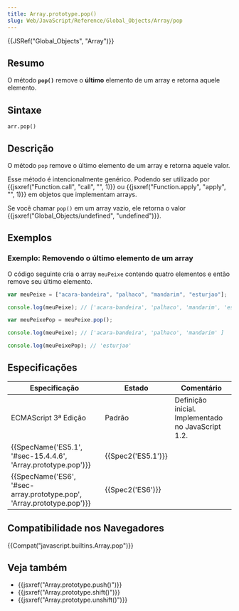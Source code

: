 ```yaml
---
title: Array.prototype.pop()
slug: Web/JavaScript/Reference/Global_Objects/Array/pop
---
```


{{JSRef("Global_Objects", "Array")}}

## Resumo

O método **`pop()`** remove o **último** elemento de um array e retorna aquele elemento.

## Sintaxe

```
arr.pop()
```

## Descrição

O método `pop` remove o último elemento de um array e retorna aquele valor.

Esse método é intencionalmente genérico. Podendo ser utilizado por {{jsxref("Function.call", "call", "", 1)}} ou {{jsxref("Function.apply", "apply", "", 1)}} em objetos que implementam arrays.

Se você chamar `pop()` em um array vazio, ele retorna o valor {{jsxref("Global_Objects/undefined", "undefined")}}.

## Exemplos

### Exemplo: Removendo o último elemento de um array

O código seguinte cria o array `meuPeixe` contendo quatro elementos e então remove seu último elemento.

```js
var meuPeixe = ["acara-bandeira", "palhaco", "mandarim", "esturjao"];

console.log(meuPeixe); // ['acara-bandeira', 'palhaco', 'mandarim', 'esturjao']

var meuPeixePop = meuPeixe.pop();

console.log(meuPeixe); // ['acara-bandeira', 'palhaco', 'mandarim' ]

console.log(meuPeixePop); // 'esturjao'
```

## Especificações

| Especificação                                                          | Estado             | Comentário                                         |
| ---------------------------------------------------------------------- | ------------------ | -------------------------------------------------- |
| ECMAScript 3ª Edição                                                   | Padrão             | Definição inicial. Implementado no JavaScript 1.2. |
| {{SpecName('ES5.1', '#sec-15.4.4.6', 'Array.prototype.pop')}}          | {{Spec2('ES5.1')}} |                                                    |
| {{SpecName('ES6', '#sec-array.prototype.pop', 'Array.prototype.pop')}} | {{Spec2('ES6')}}   |                                                    |

## Compatibilidade nos Navegadores

{{Compat("javascript.builtins.Array.pop")}}

## Veja também

- {{jsxref("Array.prototype.push()")}}
- {{jsxref("Array.prototype.shift()")}}
- {{jsxref("Array.prototype.unshift()")}}
